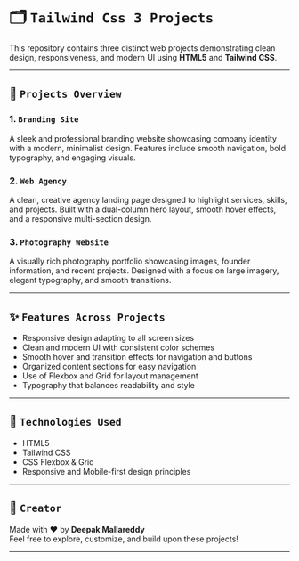 # 🗂️ `Tailwind Css 3 Projects`

This repository contains three distinct web projects demonstrating clean design, responsiveness, and modern UI using **HTML5** and **Tailwind CSS**.

---

## 📌 `Projects Overview`

### 1. `Branding Site`
A sleek and professional branding website showcasing company identity with a modern, minimalist design. Features include smooth navigation, bold typography, and engaging visuals.

### 2. `Web Agency`
A clean, creative agency landing page designed to highlight services, skills, and projects. Built with a dual-column hero layout, smooth hover effects, and a responsive multi-section design.

### 3. `Photography Website`
A visually rich photography portfolio showcasing images, founder information, and recent projects. Designed with a focus on large imagery, elegant typography, and smooth transitions.

---

## ✨ `Features Across Projects`

- Responsive design adapting to all screen sizes  
- Clean and modern UI with consistent color schemes  
- Smooth hover and transition effects for navigation and buttons  
- Organized content sections for easy navigation  
- Use of Flexbox and Grid for layout management  
- Typography that balances readability and style  

---

## 🧱 `Technologies Used`

- HTML5  
- Tailwind CSS  
- CSS Flexbox & Grid  
- Responsive and Mobile-first design principles  

---

## 🙌 `Creator`

Made with ❤️ by **Deepak Mallareddy**  
Feel free to explore, customize, and build upon these projects!

---
